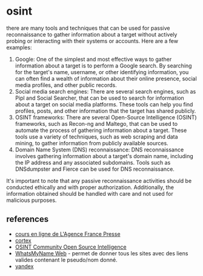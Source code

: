 # osint

there are many tools and techniques that can be used for passive reconnaissance to gather information about a target without actively probing or interacting with their systems or accounts. Here are a few examples:

1. Google: One of the simplest and most effective ways to gather information about a target is to perform a Google search. By searching for the target's name, username, or other identifying information, you can often find a wealth of information about their online presence, social media profiles, and other public records.
2. Social media search engines: There are several search engines, such as Pipl and Social Searcher, that can be used to search for information about a target on social media platforms. These tools can help you find profiles, posts, and other information that the target has shared publicly.
3. OSINT frameworks: There are several Open-Source Intelligence (OSINT) frameworks, such as Recon-ng and Maltego, that can be used to automate the process of gathering information about a target. These tools use a variety of techniques, such as web scraping and data mining, to gather information from publicly available sources.
4. Domain Name System (DNS) reconnaissance: DNS reconnaissance involves gathering information about a target's domain name, including the IP address and any associated subdomains. Tools such as DNSdumpster and Fierce can be used for DNS reconnaissance.

It's important to note that any passive reconnaissance activities should be conducted ethically and with proper authorization. Additionally, the information obtained should be handled with care and not used for malicious purposes.

## references

- [cours en ligne de L'Agence France Presse](https://fr.digitalcourses.afp.com/)
- [cortex](https://github.com/TheHive-Project/Cortex)
- [OSINT Community Open Source Intelligence](https://osintfr.com/en/tools/)
- [WhatsMyName Web](https://whatsmyname.app/) - permet de donner tous les sites avec des liens valides contenant le pseudo/nom donné.
- [yandex](https://yandex.com/)
